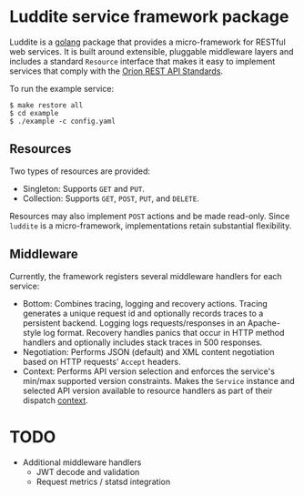 # Luddite service framework package

Luddite is a [golang][golang] package that provides a micro-framework
for RESTful web services.  It is built around extensible, pluggable
middleware layers and includes a standard `Resource` interface that
makes it easy to implement services that comply with the
[Orion REST API Standards][apistds].

[golang]: http://golang.org/
[apistds]: https://github.com/SpirentOrion/orion-docs/blob/master/api/api-standards.md

To run the example service:

    $ make restore all
    $ cd example
    $ ./example -c config.yaml

## Resources

Two types of resources are provided:

* Singleton: Supports `GET` and `PUT`.
* Collection: Supports `GET`, `POST`, `PUT`, and `DELETE`.

Resources may also implement `POST` actions and be made read-only.
Since `luddite` is a micro-framework, implementations retain
substantial flexibility.

## Middleware

Currently, the framework registers several middleware handlers for
each service:

* Bottom: Combines tracing, logging and recovery actions. Tracing
  generates a unique request id and optionally records traces to a
  persistent backend.  Logging logs requests/responses in an
  Apache-style log format.  Recovery handles panics that occur in HTTP
  method handlers and optionally includes stack traces in 500
  responses.
* Negotiation: Performs JSON (default) and XML content negotiation
  based on HTTP requests' `Accept` headers.
* Context: Performs API version selection and enforces the service's
  min/max supported version constraints.  Makes the `Service` instance
  and selected API version available to resource handlers as part of
  their dispatch [context][context].

[context]: http://blog.golang.org/context

# TODO

* Additional middleware handlers
  * JWT decode and validation
  * Request metrics / statsd integration
